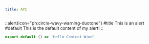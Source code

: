 ```yaml
---
title: API
---
```


::alert{icon="ph:circle-wavy-warning-duotone"}
#title
This is an alert
#default
This is the default content of my alert!
::


```ts
export default () => 'Hello Content Wind'
```
